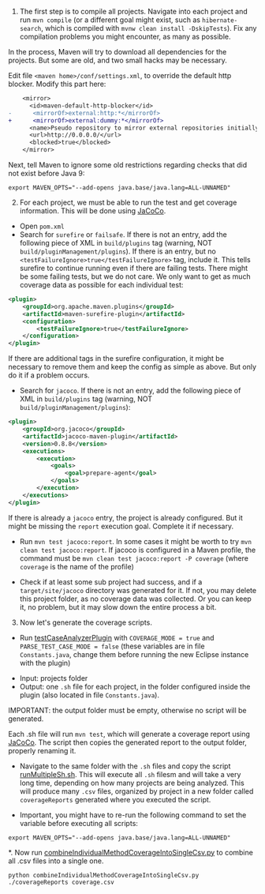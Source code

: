 1. The first step is to compile all projects. Navigate into each project and run ```mvn compile``` (or a different goal might exist, such as `hibernate-search`, which is compiled with ```mvnw clean install -DskipTests```). Fix any compilation problems you might encounter, as many as possible.

In the process, Maven will try to download all dependencies for the projects. But some are old, and two small hacks may be necessary.

Edit file `<maven home>/conf/settings.xml`, to override the default http blocker. Modify this part here:

```diff
    <mirror>
      <id>maven-default-http-blocker</id>
-      <mirrorOf>external:http:*</mirrorOf>
+      <mirrorOf>external:dummy:*</mirrorOf>
      <name>Pseudo repository to mirror external repositories initially using HTTP.</name>
      <url>http://0.0.0.0/</url>
      <blocked>true</blocked>
    </mirror>
```

Next, tell Maven to ignore some old restrictions regarding checks that did not exist before Java 9:

```export MAVEN_OPTS="--add-opens java.base/java.lang=ALL-UNNAMED"```

2. For each project, we must be able to run the test and get coverage information. This will be done using [JaCoCo](https://www.eclemma.org/jacoco/).

* Open `pom.xml`
* Search for `surefire` or `failsafe`. If there is not an entry, add the following piece of XML in `build/plugins` tag (warning, NOT `build/pluginManagement/plugins`). If there is an entry, but no `<testFailureIgnore>true</testFailureIgnore>` tag, include it. This tells surefire to continue running even if there are failing tests. There might be some failing tests, but we do not care. We only want to get as much coverage data as possible for each individual test:

```xml
<plugin>
    <groupId>org.apache.maven.plugins</groupId>
    <artifactId>maven-surefire-plugin</artifactId>
    <configuration>
        <testFailureIgnore>true</testFailureIgnore>
    </configuration>
</plugin>
```

If there are additional tags in the surefire configuration, it might be necessary to remove them and keep the config as simple as above. But only do it if a problem occurs.

* Search for `jacoco`. If there is not an entry, add the following piece of XML in `build/plugins` tag (warning, NOT `build/pluginManagement/plugins`):

```xml
<plugin>
    <groupId>org.jacoco</groupId>
    <artifactId>jacoco-maven-plugin</artifactId>
    <version>0.8.8</version>
    <executions>
        <execution>
            <goals>
                <goal>prepare-agent</goal>
            </goals>
        </execution>
    </executions>
</plugin>
```

If there is already a `jacoco` entry, the project is already configured. But it might be missing the `report` execution goal. Complete it if necessary.

* Run `mvn test jacoco:report`. In some cases it might be worth to try `mvn clean test jacoco:report`. If jacoco is configured in a Maven profile, the command must be `mvn clean test jacoco:report -P coverage` (where `coverage` is the name of the profile)

* Check if at least some sub project had success, and if a `target/site/jacoco` directory was generated for it. If not, you may delete this project folder, as no coverage data was collected. Or you can keep it, no problem, but it may slow down the entire process a bit.

3. Now let's generate the coverage scripts.

* Run [testCaseAnalyzerPlugin](./testCaseAnalyzerPlugin) with ```COVERAGE_MODE = true``` and ```PARSE_TEST_CASE_MODE = false``` (these variables are in file `Constants.java`, change them before running the new Eclipse instance with the plugin)

- Input: projects folder
- Output: one `.sh` file for each project, in the folder configured inside the plugin (also located in file `Constants.java`).

IMPORTANT: the output folder must be empty, otherwise no script will be generated.

Each .sh file will run `mvn test`, which will generate a coverage report using [JaCoCo](https://www.eclemma.org/jacoco/). The script then copies the generated report to the output folder, properly renaming it.

* Navigate to the same folder with the `.sh` files and copy the script [runMultipleSh.sh](./runMultipleSh.sh). This will execute all `.sh` filesm and will take a very long time, depending on how many projects are being analyzed. This will produce many `.csv` files, organized by project in a new folder called `coverageReports` generated where you executed the script.

* Important, you might have to re-run the following command to set the variable before executing all scripts:

```export MAVEN_OPTS="--add-opens java.base/java.lang=ALL-UNNAMED"```

*. Now run [combineIndividualMethodCoverageIntoSingleCsv.py](./combineIndividualMethodCoverageIntoSingleCsv.py) to combine all .csv files into a single one.

```python combineIndividualMethodCoverageIntoSingleCsv.py ./coverageReports coverage.csv```
